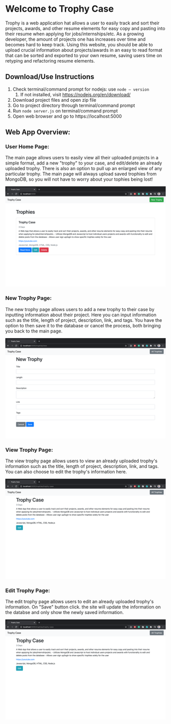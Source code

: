 # Welcome to Trophy Case

Trophy is a web application hat allows a user to easily track and sort their projects, awards, and other resume elements for easy copy and pasting into their resume when applying for jobs/internships/etc. As a growing developer, the amount of projects one has increases over time and becomes hard to keep track. Using this website, you should be able to upload crucial information about projects/awards in an easy to read format that can be sorted and exported to your own resume, saving users time on retyping and refactoring resume elements. 

## Download/Use Instructions

1. Check terminal/command prompt for nodejs:
    use `node — version`
    1. If not installed, visit https://nodejs.org/en/download/
1. Download project files and open zip file 
1. Go to project directory through terminal/command prompt
1. Run `node server.js` on terminal/command prompt
1. Open web browser and go to https://localhost:5000

## Web App Overview:

### User Home Page: 

The main page allows users to easily view all their uploaded projects in a simple format, add a new "trophy" to your case, and edit/delete an already uploaded trophy. There is also an option to pull up an enlarged view of any particular trophy. The main page will always upload saved trophies from MongoDB, so you will not have to worry about your tophies being lost!

![Home Page](/images/home.png)

### New Trophy Page:

The new trophy page allows users to add a new trophy to their case by inputting information about their project. Here you can input information such as the title, length of project, description, link, and tags. You have the option to then save it to the database or cancel the process, both bringing you back to the main page. 

![New Page](/images/new.png)

### View Trophy Page:

The view trophy page allows users to view an already uploaded trophy's information such as the title, length of project, description, link, and tags. You can also choose to edit the trophy's information here.

![View Page](/images/view.png)

### Edit Trophy Page:

The edit trophy page allows users to edit an already uploaded trophy's information. On "Save" button click. the site will update the information on the databse and only show the newly saved information.

![Edit Page](/images/view.png)